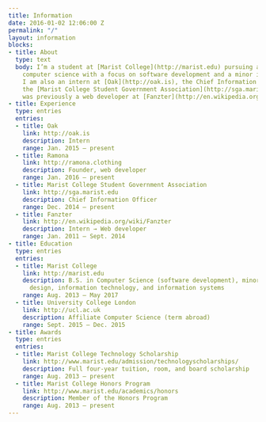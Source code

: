 ```yaml
---
title: Information
date: 2016-01-02 12:06:00 Z
permalink: "/"
layout: information
blocks:
- title: About
  type: text
  body: I’m a student at [Marist College](http://marist.edu) pursuing a degree in
    computer science with a focus on software development and a minor in graphic design.
    I am also an intern at [Oak](http://oak.is), the Chief Information Officer of
    the [Marist College Student Government Association](http://sga.marist.edu), and
    was previously a web developer at [Fanzter](http://en.wikipedia.org/wiki/Fanzter).
- title: Experience
  type: entries
  entries:
  - title: Oak
    link: http://oak.is
    description: Intern
    range: Jan. 2015 — present
  - title: Ramona
    link: http://ramona.clothing
    description: Founder, web developer
    range: Jan. 2016 — present
  - title: Marist College Student Government Association
    link: http://sga.marist.edu
    description: Chief Information Officer
    range: Dec. 2014 — present
  - title: Fanzter
    link: http://en.wikipedia.org/wiki/Fanzter
    description: Intern → Web developer
    range: Jan. 2011 — Sept. 2014
- title: Education
  type: entries
  entries:
  - title: Marist College
    link: http://marist.edu
    description: B.S. in Computer Science (software development), minors in graphic
      design, information technology, and information systems
    range: Aug. 2013 — May 2017
  - title: University College London
    link: http://ucl.ac.uk
    description: Affiliate Computer Science (term abroad)
    range: Sept. 2015 — Dec. 2015
- title: Awards
  type: entries
  entries:
  - title: Marist College Technology Scholarship
    link: http://www.marist.edu/admission/technologyscholarships/
    description: Full four-year tuition, room, and board scholarship
    range: Aug. 2013 — present
  - title: Marist College Honors Program
    link: http://www.marist.edu/academics/honors
    description: Member of the Honors Program
    range: Aug. 2013 — present
---
```


